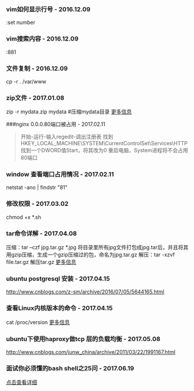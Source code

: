 ### vim如何显示行号 - 2016.12.09
:set number

### vim搜索内容 - 2016.12.09
:881

### 文件复制 - 2016.12.09
cp -r . /var/www

### zip文件 - 2017.01.08
zip -r mydata.zip mydata #压缩mydata目录
[更多信息](http://www.cnblogs.com/lucyjiayou/archive/2011/12/25/2301046.html)

###nginx 0.0.0.80端口被占用 - 2017.02.11
>开始-运行-输入regedit-调出注册表
找到HKEY_LOCAL_MACHINE\SYSTEM\CurrentControlSet\Services\HTTP
找到一个DWORD值Start，将其改为0
重启电脑，System进程将不会占用80端口


### window 查看端口占用情况 - 2017.02.11
netstat -ano | findstr "81"

### 修改权限 - 2017.03.02
chmod +x *.sh

### tar命令详解 - 2017.04.08
压缩：tar –czf jpg.tar.gz *.jpg   将目录里所有jpg文件打包成jpg.tar后，并且将其用gzip压缩，生成一个gzip压缩过的包，命名为jpg.tar.gz
解压：tar -xzvf file.tar.gz 解压tar.gz
[更多信息](http://blog.csdn.net/imyang2007/article/details/7634470)

### ubuntu postgresql 安装 - 2017.04.15
http://www.cnblogs.com/z-sm/archive/2016/07/05/5644165.html

### 查看Linux内核版本的命令 - 2017.04.15
cat /proc/version
[更多信息](http://www.cnblogs.com/hnrainll/archive/2011/06/08/2074957.html)

### ubuntu下使用haproxy做tcp 层的负载均衡 - 2017.05.08
http://www.cnblogs.com/junw_china/archive/2011/03/22/1991167.html

### 面试你必须懂的bash shell之25问 - 2017.06.19
[点击查看详细](http://www.tuicool.com/articles/vuQbM3v)